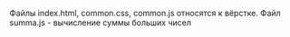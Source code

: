 Файлы index.html, common.css, common.js относятся к вёрстке.
Файл summa.js - вычисление суммы больших чисел
